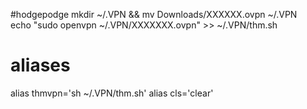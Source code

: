 #hodgepodge
mkdir ~/.VPN && mv Downloads/XXXXXX.ovpn ~/.VPN   
echo "sudo openvpn ~/.VPN/XXXXXXX.ovpn" >> ~/.VPN/thm.sh

# aliases

alias thmvpn='sh ~/.VPN/thm.sh'
alias cls='clear'

